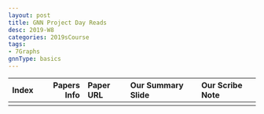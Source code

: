 ```yaml
---
layout: post
title: GNN Project Day Reads
desc: 2019-W8
categories: 2019sCourse
tags:
- 7Graphs
gnnType: basics
---
```


| Index | Papers Info | Paper URL| Our Summary Slide |Our Scribe Note |
| -----: | -------------------------------: | :----- | :----- | :----- | 
|  |     |  |  |  | 

